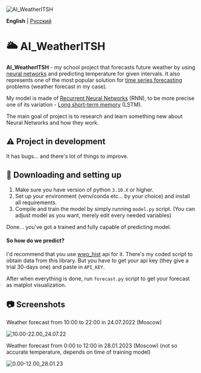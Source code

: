 
![AI_WeatherITSH](https://media.discordapp.net/attachments/695563421491396728/1069339477945897163/AI_WeatherITSH.png)

**English** | [Русский](./README-ru.md)

# 🌥️ AI_WeatherITSH

**AI_WeatherITSH** - my school project that forecasts future weather by using [neural networks](https://www.ibm.com/topics/neural-networks) and predicting temperature for given intervals. It also represents one of the most popular solution for [time series forecasting](https://en.wikipedia.org/wiki/Time_series) problems (weather forecast in my case).

My model is made of [Recurrent Neural Networks](https://en.wikipedia.org/wiki/Recurrent_neural_network) (RNN), to be more precise one of its variation - [Long short-term memory](https://en.wikipedia.org/wiki/Long_short-term_memory) (LSTM).

The main goal of project is to research and learn something new about Neural Networks and how they work.

## ⚠️ Project in development

It has bugs... and there's lot of things to improve.

## 🔧 Downloading and setting up

1. Make sure you have version of python `3.10.X` or higher.
2. Set up your environment (venv/conda etc... by your choice) and install all requirements.
3. Compile and train the model by simply running `model.py` script. (You can adjust model as you want, merely edit every needed variables)

Done... you've got a trained and fully capable of predicting model.

#### So how do we predict?

I'd recommend that you use [wwo_hist](https://www.worldweatheronline.com/weather-api/api/) api for it. There's my coded script to obtain data from this library.
But you have to get your api key (they give a trial 30-days one) and paste in `API_KEY`.

After when everything is done, run `forecast.py` script to get your forecast as matplot visualization.

## 📷 Screenshots

Weather forecast from 10:00 to 22:00 in 24.07.2022 (Moscow)

![10.00-22.00_24.07.22](https://media.discordapp.net/attachments/695563421491396728/1069341219391549460/10.00-22.00_24.07.22.png)

Weather forecast from 0:00 to 12:00 in 28.01.2023 (Moscow) (not so accurate temperature, depends on time of training model)

![0.00-12.00_28.01.23](https://media.discordapp.net/attachments/695563421491396728/1069394784529170442/0.00-12.00_28.01.23.png)
